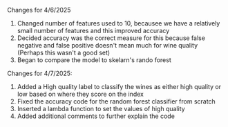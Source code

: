 Changes for 4/6/2025

1. Changed number of features used to 10, becausee we have a relatively small number of features and this improved accuracy
2. Decided accuracy was the correct measure for this because false negative and false positive doesn't mean much for wine quality (Perhaps this wasn't a good set)
3. Began to compare the model to skelarn's rando forest

Changes for 4/7/2025:
1. Added a   High quality label to classify the wines as either high quality or low based on where they score on the index
2. Fixed the accuracy code for the random forest classifier from scratch
3. Inserted a lambda function to set the values of high quality
4. Added additional comments to further explain the code
   
